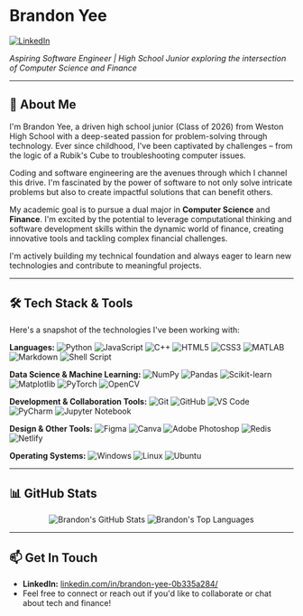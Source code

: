 # Brandon Yee

[![LinkedIn](https://img.shields.io/badge/LinkedIn-Brandon%20Yee-blue?style=flat&logo=linkedin)](https://www.linkedin.com/in/brandon-yee-0b335a284/)

*Aspiring Software Engineer | High School Junior exploring the intersection of Computer Science and Finance*

---

## 👋 About Me

I'm Brandon Yee, a driven high school junior (Class of 2026) from Weston High School with a deep-seated passion for problem-solving through technology. Ever since childhood, I've been captivated by challenges – from the logic of a Rubik's Cube to troubleshooting computer issues.

Coding and software engineering are the avenues through which I channel this drive. I'm fascinated by the power of software to not only solve intricate problems but also to create impactful solutions that can benefit others.

My academic goal is to pursue a dual major in **Computer Science** and **Finance**. I'm excited by the potential to leverage computational thinking and software development skills within the dynamic world of finance, creating innovative tools and tackling complex financial challenges.

I'm actively building my technical foundation and always eager to learn new technologies and contribute to meaningful projects.

---

## 🛠️ Tech Stack & Tools

Here's a snapshot of the technologies I've been working with:

**Languages:**
![Python](https://img.shields.io/badge/Python-3776AB?style=flat&logo=python&logoColor=white)
![JavaScript](https://img.shields.io/badge/JavaScript-F7DF1E?style=flat&logo=javascript&logoColor=black)
![C++](https://img.shields.io/badge/C%2B%2B-00599C?style=flat&logo=cplusplus&logoColor=white)
![HTML5](https://img.shields.io/badge/HTML5-E34F26?style=flat&logo=html5&logoColor=white)
![CSS3](https://img.shields.io/badge/CSS3-1572B6?style=flat&logo=css3&logoColor=white)
![MATLAB](https://img.shields.io/badge/MATLAB-0076A8?style=flat&logo=mathworks&logoColor=white)
![Markdown](https://img.shields.io/badge/Markdown-000000?style=flat&logo=markdown&logoColor=white)
![Shell Script](https://img.shields.io/badge/Shell_Script-121011?style=flat&logo=gnu-bash&logoColor=white)

**Data Science & Machine Learning:**
![NumPy](https://img.shields.io/badge/Numpy-013243?style=flat&logo=numpy&logoColor=white)
![Pandas](https://img.shields.io/badge/Pandas-150458?style=flat&logo=pandas&logoColor=white)
![Scikit-learn](https://img.shields.io/badge/scikit--learn-F7931E?style=flat&logo=scikit-learn&logoColor=white)
![Matplotlib](https://img.shields.io/badge/Matplotlib-11557c?style=flat&logo=matplotlib&logoColor=white)
![PyTorch](https://img.shields.io/badge/PyTorch-EE4C2C?style=flat&logo=pytorch&logoColor=white)
![OpenCV](https://img.shields.io/badge/OpenCV-5C3EE8?style=flat&logo=opencv&logoColor=white)
<!-- Note: Scikit-Image doesn't have a standard logo on Shields.io, kept OpenCV etc. -->

**Development & Collaboration Tools:**
![Git](https://img.shields.io/badge/Git-F05032?style=flat&logo=git&logoColor=white)
![GitHub](https://img.shields.io/badge/GitHub-181717?style=flat&logo=github&logoColor=white)
![VS Code](https://img.shields.io/badge/VS_Code-007ACC?style=flat&logo=visualstudiocode&logoColor=white)
![PyCharm](https://img.shields.io/badge/PyCharm-000000?style=flat&logo=pycharm&logoColor=white)
![Jupyter Notebook](https://img.shields.io/badge/Jupyter-F37626?style=flat&logo=jupyter&logoColor=white)

**Design & Other Tools:**
![Figma](https://img.shields.io/badge/Figma-F24E1E?style=flat&logo=figma&logoColor=white)
![Canva](https://img.shields.io/badge/Canva-00C4CC?style=flat&logo=canva&logoColor=white)
![Adobe Photoshop](https://img.shields.io/badge/Adobe%20Photoshop-31A8FF?style=flat&logo=adobephotoshop&logoColor=white)
![Redis](https://img.shields.io/badge/Redis-DC382D?style=flat&logo=redis&logoColor=white)
![Netlify](https://img.shields.io/badge/Netlify-00C7B7?style=flat&logo=netlify&logoColor=white)

**Operating Systems:**
![Windows](https://img.shields.io/badge/Windows-0078D6?style=flat&logo=windows&logoColor=white)
![Linux](https://img.shields.io/badge/Linux-FCC624?style=flat&logo=linux&logoColor=black)
![Ubuntu](https://img.shields.io/badge/Ubuntu-E95420?style=flat&logo=ubuntu&logoColor=white)

---

## 📊 GitHub Stats

<p align="center">
  <img src="https://github-readme-stats.vercel.app/api?username=brandonyee-cs&show_icons=true&theme=gruvbox&count_private=true&hide_border=true" alt="Brandon's GitHub Stats" />
  <img src="https://github-readme-stats.vercel.app/api/top-langs/?username=brandonyee-cs&layout=compact&theme=gruvbox&hide_border=true" alt="Brandon's Top Languages" />
</p>

---

## 📫 Get In Touch

*   **LinkedIn:** [linkedin.com/in/brandon-yee-0b335a284/](https://www.linkedin.com/in/brandon-yee-0b335a284/)
*   Feel free to connect or reach out if you'd like to collaborate or chat about tech and finance!
